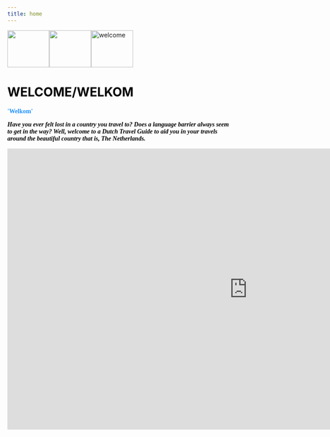 ```yaml
---
title: home
---
```


<div class="header">
  <img src="https://img.icons8.com/external-icongeek26-linear-colour-icongeek26/64/000000/external-dutch-woman-netherlands-icongeek26-linear-colour-icongeek26.png" width="95" height="84" alt="welcome"/>
  <img src="https://img.icons8.com/offices/30/000000/netherlands.png" width="95" height="84" style="float:left"/>
  <img src="https://img.icons8.com/external-icongeek26-flat-icongeek26/64/000000/external-dutch-man-netherlands-icongeek26-flat-icongeek26.png" width="95" height="84" style="float:left"/>
  
  
  <h1 style="color:Black;"><b>WELCOME/<style="color:DodgerBlue;">WELKOM</b></h1>
</div>

 

<p style="color:DodgerBlue;font-family:tahoma"><b>'Welkom'</b></p>
<p style="color:Black;font-family:tahoma"><b><i>Have you ever felt lost in a country you travel to? Does a language barrier always seem to get in the way? Well, welcome to a Dutch Travel Guide to aid you in your travels around the beautiful country that is, The Netherlands.</i></b></p>

<iframe src="https://marisaviljoen044.h5p.com/content/1291529171151270157/embed" width="1088" height="637" frameborder="0" allowfullscreen="allowfullscreen" allow="autoplay *; geolocation *; microphone *; camera *; midi *; encrypted-media *"></iframe><script src="https://marisaviljoen044.h5p.com/js/h5p-resizer.js" charset="UTF-8"></script>

     
     
